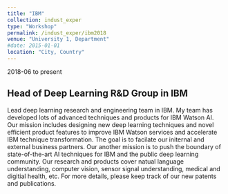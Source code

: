 ```yaml
---
title: "IBM"
collection: indust_exper
type: "Workshop"
permalink: /indust_exper/ibm2018
venue: "University 1, Department"
#date: 2015-01-01
location: "City, Country"
---
```


2018-06 to present

Head of Deep Learning R&D Group in IBM 
------
Lead deep learning research and engineering team in IBM.
My team has developed lots of advanced techniques and products for IBM Watson AI. Our mission includes designing new 
deep learning techniques and novel efficient product features to improve IBM Watson services and accelerate IBM technique transformation. The goal is to facilate our initernal and external business partners. Our another mission is to push the boundary of state-of-the-art AI techniques for IBM and the public deep learning community. Our research and products cover natual language understanding, computer vision, sensor signal understanding, medical and digitial health, etc. For more details, please keep track of our new patents and publications.


